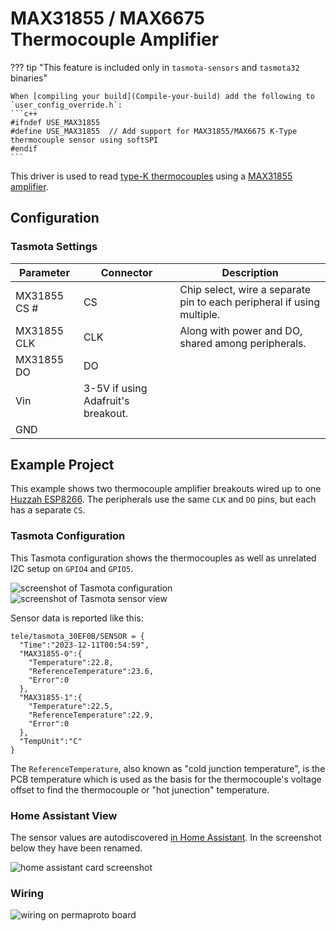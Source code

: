 # MAX31855 / MAX6675 Thermocouple Amplifier

??? tip "This feature is included only in `tasmota-sensors` and `tasmota32` binaries" 

    When [compiling your build](Compile-your-build) add the following to `user_config_override.h`:
    ```c++
    #ifndef USE_MAX31855
    #define USE_MAX31855  // Add support for MAX31855/MAX6675 K-Type thermocouple sensor using softSPI
    #endif
    ```

This driver is used to read [type-K thermocouples](https://en.wikipedia.org/wiki/Thermocouple#Type_K) using a [MAX31855 amplifier](https://www.adafruit.com/product/269).

## Configuration

### Tasmota Settings

Parameter|Connector|Description
-|-|-
MX31855 CS #|CS|Chip select, wire a separate pin to each peripheral if using multiple.
MX31855 CLK|CLK|Along with power and DO, shared among peripherals.
MX31855 DO|DO|
|Vin|3-5V if using Adafruit's breakout.
|GND|

## Example Project

This example shows two thermocouple amplifier breakouts wired up to one [Huzzah ESP8266](https://templates.blakadder.com/adafruit_HUZZAH.html). The peripherals use the same `CLK` and `DO` pins, but each has a separate `CS`.

### Tasmota Configuration

This Tasmota configuration shows the thermocouples as well as unrelated I2C setup on `GPIO4` and `GPIO5`.

![screenshot of Tasmota configuration](_media/max31855/config_parameters.png)
![screenshot of Tasmota sensor view](_media/max31855/config_sensors.png)

Sensor data is reported like this:

```
tele/tasmota_30EF0B/SENSOR = {
  "Time":"2023-12-11T00:54:59",
  "MAX31855-0":{
    "Temperature":22.8,
    "ReferenceTemperature":23.6,
    "Error":0
  },
  "MAX31855-1":{
    "Temperature":22.5,
    "ReferenceTemperature":22.9,
    "Error":0
  },
  "TempUnit":"C"
}
```

The `ReferenceTemperature`, also known as "cold junction temperature", is the PCB temperature which is used as the basis for the thermocouple's voltage offset to find the thermocouple or "hot junection" temperature.

### Home Assistant View

The sensor values are autodiscovered [in Home Assistant](Home-Assistant). In the screenshot below they have been renamed.

![home assistant card screenshot](_media/max31855/homeassistant_card.png)

### Wiring

![wiring on permaproto board](_media/max31855/wiring.jpg)
